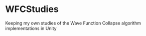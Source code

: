 # WFCStudies
Keeping my own studies of the Wave Function Collapse algorithm implementations in Unity
